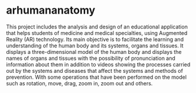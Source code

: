 # arhumananatomy            
 This project includes the analysis and design of an educational application that helps students of medicine and medical specialties,
 using Augmented Reality (AR) technology.
 Its main objective is to facilitate the learning and understanding of the human body and its systems, organs and tissues. 
It displays a three-dimensional model of the human body and displays the names of organs and tissues with the possibility of pronunciation and information about them in addition to videos showing the processes carried out by the systems and diseases that affect the systems and methods of prevention.
 With some operations that have been performed on the model such as rotation, move, drag, zoom in, zoom out and others. 
